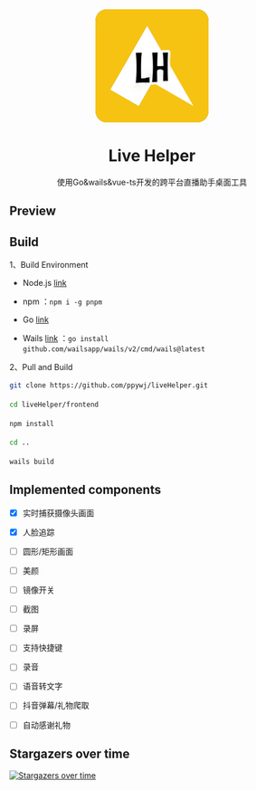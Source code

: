 <div align="center">
  <img src="docs/big.png" alt="Live Helper" width="200">
  <h1>Live Helper</h1>
  <p>使用Go&wails&vue-ts开发的跨平台直播助手桌面工具</p>
</div>




## Preview

<div align="center">
  <!-- <img src="docs/imgs/light.png">
  <img src="docs/imgs/dark.png"> -->
</div>



## Build

1、Build Environment

- Node.js [link](https://nodejs.org/en)

- npm ：`npm i -g pnpm`

- Go [link](https://go.dev/)

- Wails [link](https://wails.io/) ：`go install github.com/wailsapp/wails/v2/cmd/wails@latest`

2、Pull and Build

```bash
git clone https://github.com/ppywj/liveHelper.git

cd liveHelper/frontend

npm install

cd ..

wails build
```

## Implemented components

- [x] 实时捕获摄像头画面
- [x] 人脸追踪
- [ ] 圆形/矩形画面
- [ ] 美颜
- [ ] 镜像开关
- [ ] 截图
- [ ] 录屏
- [ ] 支持快捷键
- [ ] 录音
- [ ] 语音转文字
- [ ] 抖音弹幕/礼物爬取
- [ ] 自动感谢礼物


## Stargazers over time
[![Stargazers over time](https://starchart.cc/ppywj/liveHelper.svg?variant=light)](https://starchart.cc/ppywj/liveHelper)